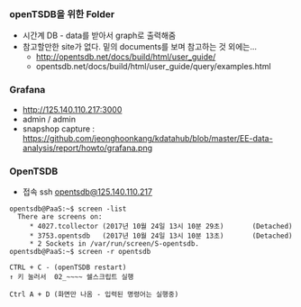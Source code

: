 ### openTSDB을 위한 Folder

* 시간계 DB - data를 받아서 graph로 출력해줌
* 참고할만한 site가 없다. 밑의 documents를 보며 참고하는 것 외에는...
    * http://opentsdb.net/docs/build/html/user_guide/
    * opentsdb.net/docs/build/html/user_guide/query/examples.html

### Grafana 
* http://125.140.110.217:3000
* admin / admin
* snapshop capture : https://github.com/jeonghoonkang/kdatahub/blob/master/EE-data-analysis/report/howto/grafana.png

### OpenTSDB
* 접속 ssh opentsdb@125.140.110.217
```
opentsdb@PaaS:~$ screen -list
  There are screens on:
     * 4027.tcollector (2017년 10월 24일 13시 10분 29초)       (Detached)
     * 3753.opentsdb   (2017년 10월 24일 13시 10분 13초)       (Detached)
     * 2 Sockets in /var/run/screen/S-opentsdb.
opentsdb@PaaS:~$ screen -r opentsdb

CTRL + C - (openTSDB restart)
↑ 키 눌러서  02_~~~~ 쉘스크립트 실행

Ctrl A + D (화면만 나옴 - 입력된 명령어는 실행중)
```
